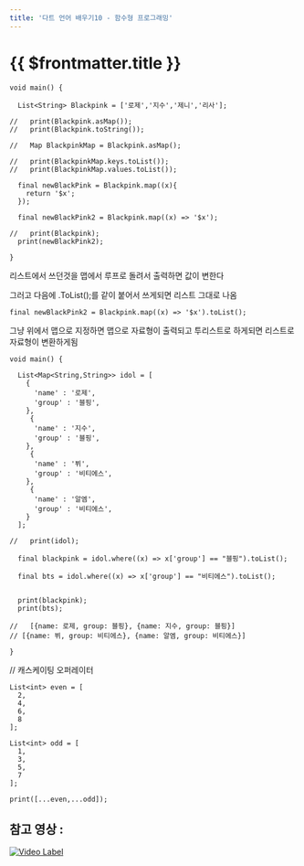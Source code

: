 ```yaml
---
title: '다트 언어 배우기10 - 함수형 프로그래밍'
---
```


# {{ $frontmatter.title }}


```
void main() {

  List<String> Blackpink = ['로제','지수','제니','리사'];

//   print(Blackpink.asMap());
//   print(Blackpink.toString());

//   Map BlackpinkMap = Blackpink.asMap();

//   print(BlackpinkMap.keys.toList());
//   print(BlackpinkMap.values.toList());

  final newBlackPink = Blackpink.map((x){
    return '$x';
  });

  final newBlackPink2 = Blackpink.map((x) => '$x');

//   print(Blackpink);
  print(newBlackPink2);

}
```

리스트에서 쓰던것을 맵에서 루프로 돌려서 출력하면 값이 변한다

그러고 다음에 .ToList();를 같이 붙어서 쓰게되면 리스트 그대로 나옴


```
final newBlackPink2 = Blackpink.map((x) => '$x').toList();
```


그냥 위에서 맵으로 지정하면 맵으로 자료형이 출력되고 투리스트로 하게되면 리스트로 자료형이 변환하게됨

```
void main() {

  List<Map<String,String>> idol = [
    {
      'name' : '로제',
      'group' : '블핑',
    },
     {
      'name' : '지수',
      'group' : '블핑',
    },
     {
      'name' : '뷔',
      'group' : '비티에스',
    },
     {
      'name' : '알엠',
      'group' : '비티에스',
    }
  ];

//   print(idol);

  final blackpink = idol.where((x) => x['group'] == "블핑").toList();

  final bts = idol.where((x) => x['group'] == "비티에스").toList();


  print(blackpink);
  print(bts);

//   [{name: 로제, group: 블핑}, {name: 지수, group: 블핑}]
// [{name: 뷔, group: 비티에스}, {name: 알엠, group: 비티에스}]

}
```

// 캐스케이팅 오퍼레이터
```
List<int> even = [
  2,
  4,
  6,
  8
];

List<int> odd = [
  1,
  3,
  5,
  7
];

print([...even,...odd]);
```


## 참고 영상 :

[![Video Label](http://img.youtube.com/vi/fwh27A_D-20/0.jpg)](https://youtu.be/fwh27A_D-20?t=0s)